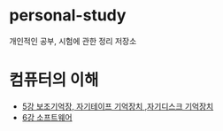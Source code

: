 # personal-study
개인적인 공부, 시험에 관한 정리 저장소

# 컴퓨터의 이해
* [5강 보조기억장, 자기테이프 기억장치 ,자기디스크 기억장치](https://github.com/DJSon2/personal-study/blob/main/Computer%20Architecture/SecondaryStorage.md)
* [6강 소프트웨어](https://github.com/DJSon2/personal-study/blob/main/Computer%20Architecture/Software.md)
